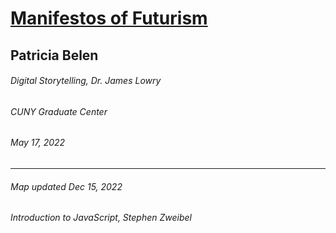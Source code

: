 # [Manifestos of Futurism](https://patriciabelen.github.io/futurism/)

## Patricia Belen
###### Digital Storytelling, Dr. James Lowry
###### CUNY Graduate Center
###### May 17, 2022
---
###### Map updated Dec 15, 2022
###### Introduction to JavaScript, Stephen Zweibel
